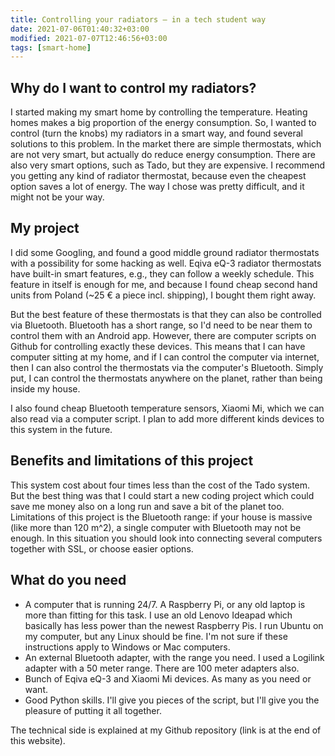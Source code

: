 ```yaml
---
title: Controlling your radiators – in a tech student way
date: 2021-07-06T01:40:32+03:00
modified: 2021-07-07T12:46:56+03:00
tags: [smart-home]
---
```


## Why do I want to control my radiators?
I started making my smart home by controlling the temperature. Heating homes makes a big proportion of the energy consumption. So, I wanted to control (turn the knobs) my radiators in a smart way, and found several solutions to this problem. In the market there are simple thermostats, which are not very smart, but actually do reduce energy consumption. There are also very smart options, such as Tado, but they are expensive. I recommend you getting any kind of radiator thermostat, because even the cheapest option saves a lot of energy. The way I chose was pretty difficult, and it might not be your way.

## My project
I did some Googling, and found a good middle ground radiator thermostats with a possibility for some hacking as well. Eqiva eQ-3 radiator thermostats have built-in smart features, e.g., they can follow a weekly schedule. This feature in itself is enough for me, and because I found cheap second hand units from Poland (~25 € a piece incl. shipping), I bought them right away.

But the best feature of these thermostats is that they can also be controlled via Bluetooth. Bluetooth has a short range, so I'd need to be near them to control them with an Android app. However, there are computer scripts on Github for controlling exactly these devices. This means that I can have computer sitting at my home, and if I can control the computer via internet, then I can also control the thermostats via the computer's Bluetooth. Simply put, I can control the thermostats anywhere on the planet, rather than being inside my house.

I also found cheap Bluetooth temperature sensors, Xiaomi Mi, which we can also read via a computer script. I plan to add more different kinds devices to this system in the future.

## Benefits and limitations of this project

This system cost about four times less than the cost of the Tado system. But the best thing was that I could start a new coding project which could save me money also on a long run and save a bit of the planet too. Limitations of this project is the Bluetooth range: if your house is massive (like more than 120 m^2), a single computer with Bluetooth may not be enough. In this situation you should look into connecting several computers together with SSL, or choose easier options.

## What do you need

* A computer that is running 24/7. A Raspberry Pi, or any old laptop is more than fitting for this task. I use an old Lenovo Ideapad which basically has less power than the newest Raspberry Pis. I run Ubuntu on my computer, but any Linux should be fine. I'm not sure if these instructions apply to Windows or Mac computers.
* An external Bluetooth adapter, with the range you need. I used a Logilink adapter with a 50 meter range. There are 100 meter adapters also.
* Bunch of Eqiva eQ-3 and Xiaomi Mi devices. As many as you need or want.
* Good Python skills. I'll give you pieces of the script, but I'll give you the pleasure of putting it all together.

The technical side is explained at my Github repository (link is at the end of this website).
